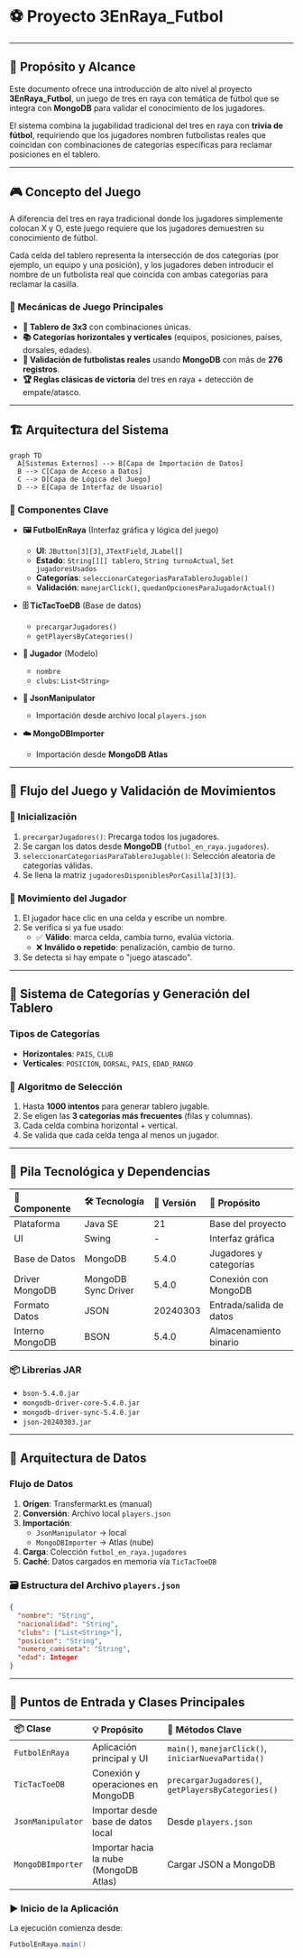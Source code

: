 # ⚽ Proyecto 3EnRaya_Futbol

---

## 🎯 Propósito y Alcance

Este documento ofrece una introducción de alto nivel al proyecto **3EnRaya_Futbol**, un juego de tres en raya con temática de fútbol que se integra con **MongoDB** para validar el conocimiento de los jugadores.

El sistema combina la jugabilidad tradicional del tres en raya con **trivia de fútbol**, requiriendo que los jugadores nombren futbolistas reales que coincidan con combinaciones de categorías específicas para reclamar posiciones en el tablero.

---

## 🎮 Concepto del Juego

A diferencia del tres en raya tradicional donde los jugadores simplemente colocan X y O, este juego requiere que los jugadores demuestren su conocimiento de fútbol.

Cada celda del tablero representa la intersección de dos categorías (por ejemplo, un equipo y una posición), y los jugadores deben introducir el nombre de un futbolista real que coincida con ambas categorías para reclamar la casilla.

### 🧩 Mecánicas de Juego Principales

* **🔲 Tablero de 3x3** con combinaciones únicas.
* **📚 Categorías horizontales y verticales** (equipos, posiciones, países, dorsales, edades).
* **🧠 Validación de futbolistas reales** usando **MongoDB** con más de **276 registros**.
* **🏆 Reglas clásicas de victoria** del tres en raya + detección de empate/atasco.

---

## 🏗️ Arquitectura del Sistema

```mermaid
graph TD
  A[Sistemas Externos] --> B[Capa de Importación de Datos]
  B --> C[Capa de Acceso a Datos]
  C --> D[Capa de Lógica del Juego]
  D --> E[Capa de Interfaz de Usuario]
  ```

  ### 🧱 Componentes Clave

* **🖼️ FutbolEnRaya** (Interfaz gráfica y lógica del juego)
    * **UI**: `JButton[3][3]`, `JTextField`, `JLabel[]`
    * **Estado**: `String[][] tablero`, `String turnoActual`, `Set jugadoresUsados`
    * **Categorías**: `seleccionarCategoriasParaTableroJugable()`
    * **Validación**: `manejarClick()`, `quedanOpcionesParaJugadorActual()`

* **🗄️ TicTacToeDB** (Base de datos)
    * `precargarJugadores()`
    * `getPlayersByCategories()`

* **👤 Jugador** (Modelo)
    * `nombre`
    * `clubs`: `List<String>`

* **📄 JsonManipulator**
    * Importación desde archivo local `players.json`

* **☁️ MongoDBImporter**
    * Importación desde **MongoDB Atlas**

---

## 🔁 Flujo del Juego y Validación de Movimientos

### 🔄 Inicialización

1.  `precargarJugadores()`: Precarga todos los jugadores.
2.  Se cargan los datos desde **MongoDB** (`futbol_en_raya.jugadores`).
3.  `seleccionarCategoriasParaTableroJugable()`: Selección aleatoria de categorías válidas.
4.  Se llena la matriz `jugadoresDisponiblesPorCasilla[3][3]`.

### 🎯 Movimiento del Jugador

1.  El jugador hace clic en una celda y escribe un nombre.
2.  Se verifica si ya fue usado:
    * ✅ **Válido**: marca celda, cambia turno, evalúa victoria.
    * ❌ **Inválido o repetido**: penalización, cambio de turno.
3.  Se detecta si hay empate o "juego atascado".

---

## 🧮 Sistema de Categorías y Generación del Tablero

### Tipos de Categorías

* **Horizontales**: `PAIS`, `CLUB`
* **Verticales**: `POSICION`, `DORSAL`, `PAIS`, `EDAD_RANGO`

### 🔧 Algoritmo de Selección

1.  Hasta **1000 intentos** para generar tablero jugable.
2.  Se eligen las **3 categorías más frecuentes** (filas y columnas).
3.  Cada celda combina horizontal + vertical.
4.  Se valida que cada celda tenga al menos un jugador.

---

## 🧰 Pila Tecnológica y Dependencias

| 🔧 Componente   | 🛠️ Tecnología        | 🧾 Versión  | 📌 Propósito                      |
| :-------------- | :------------------- | :---------- | :-------------------------------- |
| Plataforma      | Java SE              | 21          | Base del proyecto                 |
| UI              | Swing                | -           | Interfaz gráfica                  |
| Base de Datos   | MongoDB              | 5.4.0       | Jugadores y categorías            |
| Driver MongoDB  | MongoDB Sync Driver  | 5.4.0       | Conexión con MongoDB              |
| Formato Datos   | JSON                 | 20240303    | Entrada/salida de datos           |
| Interno MongoDB | BSON                 | 5.4.0       | Almacenamiento binario            |

### 📦 Librerías JAR

* `bson-5.4.0.jar`
* `mongodb-driver-core-5.4.0.jar`
* `mongodb-driver-sync-5.4.0.jar`
* `json-20240303.jar`

---

## 🧬 Arquitectura de Datos

### Flujo de Datos

1.  **Origen**: Transfermarkt.es (manual)
2.  **Conversión**: Archivo local `players.json`
3.  **Importación**:
    * `JsonManipulator` → local
    * `MongoDBImporter` → Atlas (nube)
4.  **Carga**: Colección `futbol_en_raya.jugadores`
5.  **Caché**: Datos cargados en memoria vía `TicTacToeDB`

### 🗃️ Estructura del Archivo `players.json`

```json
{
  "nombre": "String",
  "nacionalidad": "String",
  "clubs": ["List<String>"],
  "posicion": "String",
  "numero_camiseta": "String",
  "edad": Integer
}
```

---

## 🚀 Puntos de Entrada y Clases Principales

| 📦 Clase          | 💡 Propósito                       | 🔑 Métodos Clave                                |
| :---------------- | :--------------------------------- | :---------------------------------------------- |
| `FutbolEnRaya`    | Aplicación principal y UI          | `main()`, `manejarClick()`, `iniciarNuevaPartida()` |
| `TicTacToeDB`     | Conexión y operaciones en MongoDB  | `precargarJugadores()`, `getPlayersByCategories()` |
| `JsonManipulator` | Importar desde base de datos local | Desde `players.json`                            |
| `MongoDBImporter` | Importar hacia la nube (MongoDB Atlas) | Cargar JSON a MongoDB                           |

### ▶️ Inicio de la Aplicación

La ejecución comienza desde:

```java
FutbolEnRaya.main()
